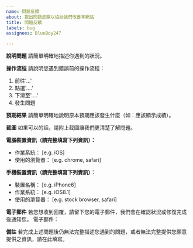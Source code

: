```yaml
---
name: 問題反饋
about: 提出問題反饋以協助我們改善本網站
title: 問題反饋
labels: bug
assignees: BlueBoy247

---
```


**說明問題**
請簡單明確地描述你遇到的狀況。

**操作流程**
請說明您遇到錯誤前的操作流程：
1. 前往'...'
2. 點選'....'
3. 下滑至'....'
4. 發生問題

**預期結果**
請簡單明確地說明原本預期應該發生什麼（如：應該顯示成績）。

**截圖**
如果可以的話，請附上截圖讓我們更清楚了解問題。

**電腦裝置資訊（請完整填寫下列資訊）：**
 - 作業系統： [e.g. iOS]
 - 使用的瀏覽器： [e.g. chrome, safari]

**手機裝置資訊（請完整填寫下列資訊）：**
 - 裝置名稱： [e.g. iPhone6]
 - 作業系統： [e.g. iOS8.1]
 - 使用的瀏覽器： [e.g. stock browser, safari]

 **電子郵件**
 若您想收到回覆，請留下您的電子郵件，我們會在確認狀況或修復完成後通知您。
 電子郵件：

**備註**
若完成上述問題後仍無法完整描述您遇到的問題，或者無法完整提供您願意提供之資訊，請在此填寫。
